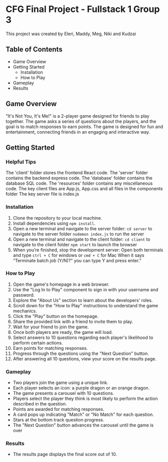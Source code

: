 # CFG Final Project - Fullstack 1 Group 3

This project was created by Eleri, Maddy, Meg, Niki and Kudzai 

## Table of Contents
- Game Overview
- Getting Started
  - Installation
  - How to Play
- Gameplay
- Results

## Game Overview
"It's Not You, It's Me!" is a 2-player game designed for friends to play together. The game asks a series of questions about the players, and the goal is to match responses to earn points. The game is designed for fun and entertainment, connecting friends in an engaging and interactive way.

## Getting Started
### Helpful Tips
The 'client' folder stores the frontend React code. The 'server' folder contains the backend express code. The 'database' folder contains the database SQL code. The 'resources' folder contains any miscellaneous code.
The key client files are App.js, App.css and all files in the components folder
The key server file is index.js

### Installation
1. Clone the repository to your local machine.
2. Install dependencies using `npm install`.
3. Open a new terminal and navigate to the server folder: 
    `cd server` to navigate to the server folder
    `nodemon index.js` to run the server
4. Open a new terminal and navigate to the client folder: 
    `cd client` to navigate to the client folder
    `npm start` to launch the browser
5. When you’re finished, stop the development server:
    Open both terminals and type `ctrl + C` for windows or `cmd + C` for Mac
    When it says  “Terminate batch job (Y/N)?" you can type Y and press enter.”

### How to Play
1. Open the game's homepage in a web browser.
2. Use the "Log In to Play" component to sign in with your username and password.
3. Explore the "About Us" section to learn about the developers' roles.
4. Scroll down for the "How to Play" instructions to understand the game mechanics.
5. Click the "Play" button on the homepage.
6. Share the provided link with a friend to invite them to play.
7. Wait for your friend to join the game.
8. Once both players are ready, the game will load.
9. Select answers to 10 questions regarding each player's likelihood to perform certain actions.
10. Earn points for matching responses.
11. Progress through the questions using the "Next Question" button.
12. After answering all 10 questions, view your score on the results page.

### Gameplay
- Two players join the game using a unique link.
- Each player selects an icon: a purple dragon or an orange dragon.
- The game presents a carousel with 10 questions.
- Players select the player they think is most likely to perform the action described in the question.
- Points are awarded for matching responses.
- A card pops up indicating "Match" or "No Match" for each question.
- Stars at the bottom track question progress.
- The "Next Question" button advances the carousel until the game is over

### Results
- The results page displays the final score out of 10.
